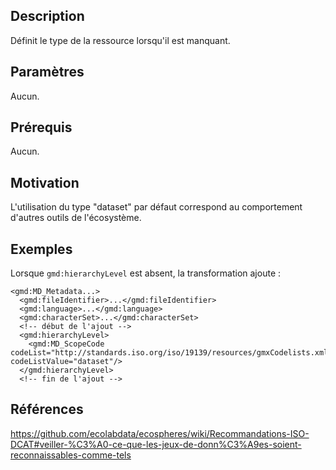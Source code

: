 ## Description

Définit le type de la ressource lorsqu'il est manquant.


## Paramètres

Aucun.


## Prérequis

Aucun.


## Motivation

L'utilisation du type "dataset" par défaut correspond au comportement d'autres outils de l'écosystème.


## Exemples

Lorsque `gmd:hierarchyLevel` est absent, la transformation ajoute :

    <gmd:MD_Metadata...>
      <gmd:fileIdentifier>...</gmd:fileIdentifier>
      <gmd:language>...</gmd:language>
      <gmd:characterSet>...</gmd:characterSet>
      <!-- début de l'ajout -->
      <gmd:hierarchyLevel>
        <gmd:MD_ScopeCode codeList="http://standards.iso.org/iso/19139/resources/gmxCodelists.xml#MD_ScopeCode" codeListValue="dataset"/>
      </gmd:hierarchyLevel>
      <!-- fin de l'ajout -->


## Références

https://github.com/ecolabdata/ecospheres/wiki/Recommandations-ISO-DCAT#veiller-%C3%A0-ce-que-les-jeux-de-donn%C3%A9es-soient-reconnaissables-comme-tels
